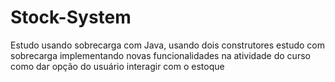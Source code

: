 # Stock-System
Estudo usando sobrecarga com Java, usando dois construtores
estudo com sobrecarga
implementando novas funcionalidades na atividade do curso
como dar opção do usuário interagir com o estoque
